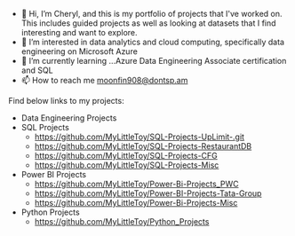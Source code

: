 - 👋 Hi, I’m Cheryl, and this is my portfolio of projects that I've worked on.  This includes guided projects as well as looking at datasets that I find interesting and want to explore.
- 👀 I’m interested in data analytics and cloud computing, specifically data engineering on Microsoft Azure 
- 🌱 I’m currently learning ...Azure Data Engineering Associate certification and SQL
- 📫 How to reach me moonfin908@dontsp.am

Find below links to my projects:
- Data Engineering Projects
- SQL Projects 
   - https://github.com/MyLittleToy/SQL-Projects-UpLimit-.git
   - https://github.com/MyLittleToy/SQL-Projects-RestaurantDB
   - https://github.com/MyLittleToy/SQL-Projects-CFG
   - https://github.com/MyLittleToy/SQL-Projects-Misc
- Power BI Projects
   - https://github.com/MyLittleToy/Power-Bi-Projects_PWC
   - https://github.com/MyLittleToy/Power-BI-Projects-Tata-Group
   - https://github.com/MyLittleToy/Power-Bi-Projects-Misc
- Python Projects
   - https://github.com/MyLittleToy/Python_Projects 







<!---
MyLittleToy/MyLittleToy is a ✨ special ✨ repository because its `README.md` (this file) appears on your GitHub profile.
You can click the Preview link to take a look at your changes.
--->
